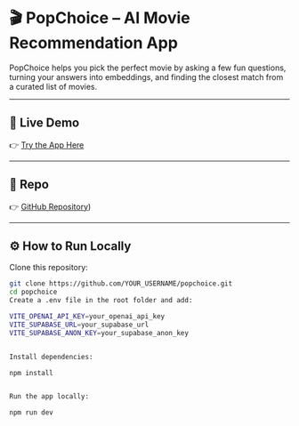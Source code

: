 # 🎬 PopChoice – AI Movie Recommendation App

PopChoice helps you pick the perfect movie by asking a few fun questions, turning your answers into embeddings, and finding the closest match from a curated list of movies.

---

## 🚀 Live Demo
👉 [Try the App Here](https://extraordinary-parfait-499eed.netlify.app)

---

## 📂 Repo
👉 [GitHub Repository](https://github.com/Munaza51/popchoice))

---

## ⚙️ How to Run Locally

 Clone this repository:
   ```bash
   git clone https://github.com/YOUR_USERNAME/popchoice.git
   cd popchoice
Create a .env file in the root folder and add:

VITE_OPENAI_API_KEY=your_openai_api_key
VITE_SUPABASE_URL=your_supabase_url
VITE_SUPABASE_ANON_KEY=your_supabase_anon_key


Install dependencies:

npm install


Run the app locally:

npm run dev
